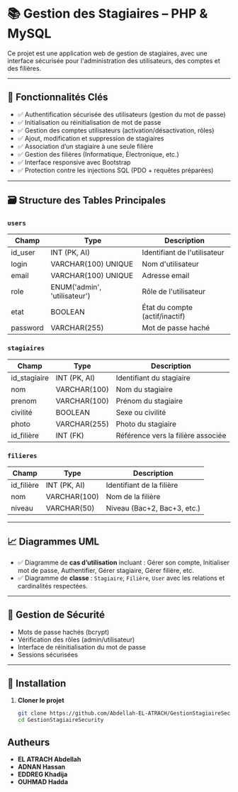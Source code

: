 # 📚 Gestion des Stagiaires – PHP & MySQL

Ce projet est une application web de gestion de stagiaires, avec une interface sécurisée pour l'administration des utilisateurs, des comptes et des filières.

---

## 🚀 Fonctionnalités Clés

- ✅ Authentification sécurisée des utilisateurs (gestion du mot de passe)
- ✅ Initialisation ou réinitialisation de mot de passe
- ✅ Gestion des comptes utilisateurs (activation/désactivation, rôles)
- ✅ Ajout, modification et suppression de stagiaires
- ✅ Association d’un stagiaire à une seule filière
- ✅ Gestion des filières (Informatique, Électronique, etc.)
- ✅ Interface responsive avec Bootstrap
- ✅ Protection contre les injections SQL (PDO + requêtes préparées)

---

## 🗃️ Structure des Tables Principales

### `users`

| Champ        | Type                          | Description                          |
|--------------|-------------------------------|--------------------------------------|
| id_user      | INT (PK, AI)                  | Identifiant de l'utilisateur         |
| login        | VARCHAR(100) UNIQUE           | Nom d'utilisateur                    |
| email        | VARCHAR(100) UNIQUE           | Adresse email                        |
| role         | ENUM('admin', 'utilisateur')  | Rôle de l'utilisateur                |
| etat         | BOOLEAN                       | État du compte (actif/inactif)       |
| password     | VARCHAR(255)                  | Mot de passe haché                   |

### `stagiaires`

| Champ       | Type             | Description                            |
|-------------|------------------|----------------------------------------|
| id_stagiaire| INT (PK, AI)     | Identifiant du stagiaire               |
| nom         | VARCHAR(100)     | Nom du stagiaire                       |
| prenom      | VARCHAR(100)     | Prénom du stagiaire                    |
| civilité    | BOOLEAN          | Sexe ou civilité                       |
| photo       | VARCHAR(255)     | Photo du stagiaire                     |
| id_filière  | INT (FK)         | Référence vers la filière associée     |

### `filieres`

| Champ       | Type             | Description                            |
|-------------|------------------|----------------------------------------|
| id_filière  | INT (PK, AI)     | Identifiant de la filière              |
| nom         | VARCHAR(100)     | Nom de la filière                      |
| niveau      | VARCHAR(50)      | Niveau (Bac+2, Bac+3, etc.)            |

---

## 📈 Diagrammes UML

- ✅ Diagramme de **cas d’utilisation** incluant : Gérer son compte, Initialiser mot de passe, Authentifier, Gérer stagiaire, Gérer filière, etc.
- ✅ Diagramme de **classe** : `Stagiaire`, `Filière`, `User` avec les relations et cardinalités respectées.

---

## 🔐 Gestion de Sécurité

- Mots de passe hachés (bcrypt)
- Vérification des rôles (admin/utilisateur)
- Interface de réinitialisation du mot de passe
- Sessions sécurisées

---

## 🔧 Installation

1. **Cloner le projet**
   ```bash
   git clone https://github.com/Abdellah-EL-ATRACH/GestionStagiaireSecurity.git
   cd GestionStagiaireSecurity
## Autheurs
- **EL ATRACH Abdellah**
- **ADNAN Hassan**
- **EDDREG Khadija**
- **OUHMAD Hadda**